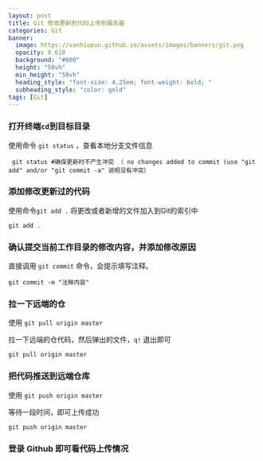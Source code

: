 ```yaml
---
layout: post
title: Git 修改更新的代码上传到服务器
categories: Git
banner:
  image: https://vanhiupun.github.io/assets/images/banners/git.png
  opacity: 0.618
  background: "#000"
  height: "50vh"
  min_height: "50vh"
  heading_style: "font-size: 4.25em; font-weight: bold; "
  subheading_style: "color: gold"
tags: [Git]
---
```


### 打开终端`cd`到目标目录

使用命令 `git status` ，查看本地分支文件信息

````git
 git status #确保更新时不产生冲突 （ no changes added to commit (use "git add" and/or "git commit -a" 说明没有冲突）
````


### 添加修改更新过的代码

使用命令`git add .` 将更改或者新增的文件加入到Git的索引中

````git
git add .
````



### 确认提交当前工作目录的修改内容，并添加修改原因

直接调用 `git commit` 命令，会提示填写注释。

````git
git commit -m "注释内容"
````


### 拉一下远端的仓
使用 `git pull origin master`

拉一下远端的仓代码，然后弹出的文件，`q!` 退出即可
````git
git pull origin master
````


### 把代码推送到远端仓库
使用 `git push origin master`

等待一段时间，即可上传成功
````git
git push origin master
````


### 登录 Github 即可看代码上传情况
